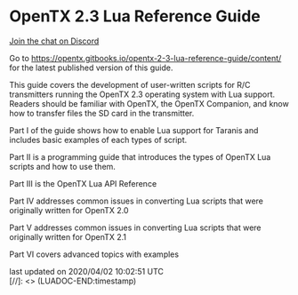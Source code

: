 # OpenTX 2.3 Lua Reference Guide

[Join the chat on Discord](https://discord.gg/CZCwVx2)

Go to https://opentx.gitbooks.io/opentx-2-3-lua-reference-guide/content/ for the latest published version of this guide.

This guide covers the development of user-written scripts for R/C transmitters running the OpenTX 2.3 operating system with Lua support. Readers should be familiar with OpenTX, the OpenTX Companion, and know how to transfer files the SD card in the transmitter.

Part I of the guide shows how to enable Lua support for Taranis and includes basic examples of each types of script.

Part II is a programming guide that introduces the types of OpenTX Lua scripts and how to use them.

Part III is the OpenTX Lua API Reference

Part IV addresses common issues in converting Lua scripts that were originally written for OpenTX 2.0

Part V addresses common issues in converting Lua scripts that were originally written for OpenTX 2.1

Part VI covers advanced topics with examples

[//]: <> (LUADOC-BEGIN:timestamp)
<div class="footer">last updated on 2020/04/02 10:02:51 UTC</div>
[//]: <> (LUADOC-END:timestamp)

